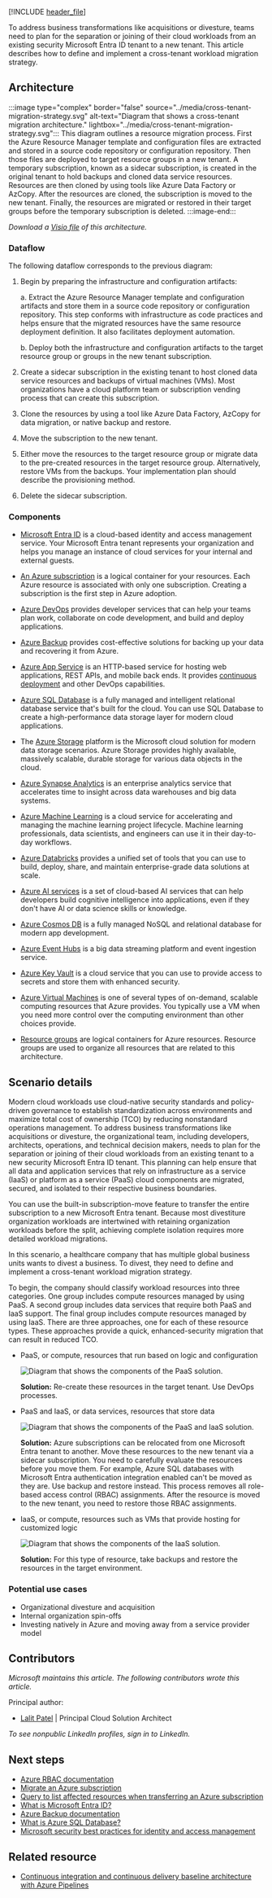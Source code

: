 [!INCLUDE [header_file](../../../includes/sol-idea-header.md)]

To address business transformations like acquisitions or divesture, teams need to plan for the separation or joining of their cloud workloads from an existing security Microsoft Entra ID tenant to a new tenant. This article describes how to define and implement a cross-tenant workload migration strategy.

## Architecture

:::image type="complex" border="false" source="../media/cross-tenant-migration-strategy.svg" alt-text="Diagram that shows a cross-tenant migration architecture." lightbox="../media/cross-tenant-migration-strategy.svg":::
   This diagram outlines a resource migration process. First the Azure Resource Manager template and configuration files are extracted and stored in a source code repository or configuration repository. Then those files are deployed to target resource groups in a new tenant. A temporary subscription, known as a sidecar subscription, is created in the original tenant to hold backups and cloned data service resources. Resources are then cloned by using tools like Azure Data Factory or AzCopy. After the resources are cloned, the subscription is moved to the new tenant. Finally, the resources are migrated or restored in their target groups before the temporary subscription is deleted.
:::image-end:::

*Download a [Visio file](https://arch-center.azureedge.net/cross-tenant-migration-strategy.vsdx) of this architecture.*

### Dataflow

The following dataflow corresponds to the previous diagram:

1. Begin by preparing the infrastructure and configuration artifacts:

   a. Extract the Azure Resource Manager template and configuration artifacts and store them in a source code repository or configuration repository. This step conforms with infrastructure as code practices and helps ensure that the migrated resources have the same resource deployment definition. It also facilitates deployment automation.

   b. Deploy both the infrastructure and configuration artifacts to the target resource group or groups in the new tenant subscription.

1. Create a sidecar subscription in the existing tenant to host cloned data service resources and backups of virtual machines (VMs). Most organizations have a cloud platform team or subscription vending process that can create this subscription.

1. Clone the resources by using a tool like Azure Data Factory, AzCopy for data migration, or native backup and restore.

1. Move the subscription to the new tenant.

1. Either move the resources to the target resource group or migrate data to the pre-created resources in the target resource group. Alternatively, restore VMs from the backups. Your implementation plan should describe the provisioning method.

1. Delete the sidecar subscription.

### Components

- [Microsoft Entra ID](https://azure.microsoft.com/products/active-directory) is a cloud-based identity and access management service. Your Microsoft Entra tenant represents your organization and helps you manage an instance of cloud services for your internal and external guests.

- [An Azure subscription](/azure/cloud-adoption-framework/ready/considerations/fundamental-concepts) is a logical container for your resources. Each Azure resource is associated with only one subscription. Creating a subscription is the first step in Azure adoption.

- [Azure DevOps](https://azure.microsoft.com/products/devops) provides developer services that can help your teams plan work, collaborate on code development, and build and deploy applications.

- [Azure Backup](https://azure.microsoft.com/products/backup) provides cost-effective solutions for backing up your data and recovering it from Azure.

- [Azure App Service](/azure/well-architected/service-guides/app-service-web-apps) is an HTTP-based service for hosting web applications, REST APIs, and mobile back ends. It provides [continuous deployment](/azure/app-service/deploy-continuous-deployment) and other DevOps capabilities.

- [Azure SQL Database](/azure/well-architected/service-guides/azure-sql-database-well-architected-framework) is a fully managed and intelligent relational database service that's built for the cloud. You can use SQL Database to create a high-performance data storage layer for modern cloud applications.

- The [Azure Storage](https://azure.microsoft.com/products/category/storage) platform is the Microsoft cloud solution for modern data storage scenarios. Azure Storage provides highly available, massively scalable, durable storage for various data objects in the cloud.

- [Azure Synapse Analytics](https://azure.microsoft.com/products/synapse-analytics) is an enterprise analytics service that accelerates time to insight across data warehouses and big data systems.

- [Azure Machine Learning](/azure/well-architected/service-guides/azure-machine-learning) is a cloud service for accelerating and managing the machine learning project lifecycle. Machine learning professionals, data scientists, and engineers can use it in their day-to-day workflows.

- [Azure Databricks](/azure/well-architected/service-guides/azure-databricks-security) provides a unified set of tools that you can use to build, deploy, share, and maintain enterprise-grade data solutions at scale.

- [Azure AI services](https://azure.microsoft.com/products/ai-services/) is a set of cloud-based AI services that can help developers build cognitive intelligence into applications, even if they don't have AI or data science skills or knowledge.

- [Azure Cosmos DB](/azure/well-architected/service-guides/cosmos-db) is a fully managed NoSQL and relational database for modern app development.

- [Azure Event Hubs](/azure/well-architected/service-guides/event-hubs) is a big data streaming platform and event ingestion service.

- [Azure Key Vault](https://azure.microsoft.com/products/key-vault) is a cloud service that you can use to provide access to secrets and store them with enhanced security.

- [Azure Virtual Machines](/azure/well-architected/service-guides/virtual-machines) is one of several types of on-demand, scalable computing resources that Azure provides. You typically use a VM when you need more control over the computing environment than other choices provide.

- [Resource groups](/azure/azure-resource-manager/management/manage-resource-groups-cli) are logical containers for Azure resources. Resource groups are used to organize all resources that are related to this architecture.

## Scenario details

Modern cloud workloads use cloud-native security standards and policy-driven governance to establish standardization across environments and maximize total cost of ownership (TCO) by reducing nonstandard operations management. To address business transformations like acquisitions or divesture, the organizational team, including developers, architects, operations, and technical decision makers, needs to plan for the separation or joining of their cloud workloads from an existing tenant to a new security Microsoft Entra ID tenant. This planning can help ensure that all data and application services that rely on infrastructure as a service (IaaS) or platform as a service (PaaS) cloud components are migrated, secured, and isolated to their respective business boundaries.

You can use the built-in subscription-move feature to transfer the entire subscription to a new Microsoft Entra tenant. Because most divestiture organization workloads are intertwined with retaining organization workloads before the split, achieving complete isolation requires more detailed workload migrations.

In this scenario, a healthcare company that has multiple global business units wants to divest a business. To divest, they need to define and implement a cross-tenant workload migration strategy.

To begin, the company should classify workload resources into three categories. One group includes compute resources managed by using PaaS. A second group includes data services that require both PaaS and IaaS support. The final group includes compute resources managed by using IaaS. There are three approaches, one for each of these resource types. These approaches provide a quick, enhanced-security migration that can result in reduced TCO.

- PaaS, or compute, resources that run based on logic and configuration

   ![Diagram that shows the components of the PaaS solution.](../media/paas-compute.png)

  **Solution:** Re-create these resources in the target tenant. Use DevOps processes.

- PaaS and IaaS, or data services, resources that store data

   ![Diagram that shows the components of the PaaS and IaaS solution.](../media/paas-iaas.png)

   **Solution:** Azure subscriptions can be relocated from one Microsoft Entra tenant to another. Move these resources to the new tenant via a sidecar subscription. You need to carefully evaluate the resources before you move them. For example, Azure SQL databases with Microsoft Entra authentication integration enabled can't be moved as they are. Use backup and restore instead. This process removes all role-based access control (RBAC) assignments. After the resource is moved to the new tenant, you need to restore those RBAC assignments.

- IaaS, or compute, resources such as VMs that provide hosting for customized logic

   ![Diagram that shows the components of the IaaS solution.](../media/iaas-compute.png)

   **Solution:** For this type of resource, take backups and restore the resources in the target environment.

### Potential use cases

- Organizational divesture and acquisition
- Internal organization spin-offs
- Investing natively in Azure and moving away from a service provider model

## Contributors

*Microsoft maintains this article. The following contributors wrote this article.*

Principal author:

- [Lalit Patel](https://www.linkedin.com/in/lalit-r-patel-5108a/) | Principal Cloud Solution Architect

*To see nonpublic LinkedIn profiles, sign in to LinkedIn.*

## Next steps

- [Azure RBAC documentation](/azure/role-based-access-control)
- [Migrate an Azure subscription](/azure/cost-management-billing/manage/billing-subscription-transfer#transfer-a-subscription-to-another-azure-ad-tenant-account)
- [Query to list affected resources when transferring an Azure subscription](/azure/governance/resource-graph/samples/samples-by-category?tabs=azure-cli#list-impacted-resources-when-transferring-an-azure-subscription)
- [What is Microsoft Entra ID?](/azure/active-directory/fundamentals/active-directory-whatis)
- [Azure Backup documentation](/azure/backup)
- [What is Azure SQL Database?](/azure/azure-sql/database/sql-database-paas-overview)
- [Microsoft security best practices for identity and access management](/security/compass/identity)

## Related resource

- [Continuous integration and continuous delivery baseline architecture with Azure Pipelines](../../example-scenario/apps/devops-dotnet-baseline.yml)
